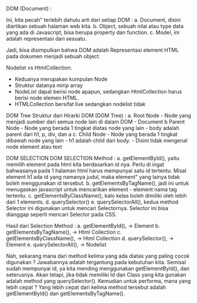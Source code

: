 DOM (Document) :

Ini, kita pecah" terlebih dahulu arti dari setiap DOM :
a. Document, disini diartikan sebuah halaman web kita.
b. Object, sebuah nilai atau type data yang ada di Javascript, bisa berupa property dan function.
c. Model, ini adalah representasi dari sesuatu.

Jadi, bisa disimpulkan bahwa DOM adalah Representasi element HTML pada dokumen menjadi sebuah object.

Nodelist vs HtmlCollection:
- Keduanya merupakan kumpulan Node
- Struktur datanya mirip array
- NodeList dapat berisi node apapun, sedangkan HtmlCollection harus berisi node elemen HTML.
- HTMLCollection bersifat live sedangkan nodelist tidak

DOM Tree
Struktur dari Hirarki DOM (DOM Tree) :
a. Root Node
    - Node yang menjadi sumber dari semua node lain di dalam DOM
    - Document
b Parent Node
    - Node yang berada 1 tingkat diatas node yang lain
    - body adalah parent dari h1, p, div, dan a
c. Child Node
    - Node yang berada 1 tingkat dibawah node yang lain
    - h1 adalah child dari body.
    - Disini tidak mengenal node element atau text

DOM SELECTION
DOM SELECTION Method :
a. getElementById(), yaitu memilih element pada html kita berdasarkan id nya. Perlu di ingat bahwasanya pada 1 halaman html harus mempunyai satu id tertentu. Misal element h1 ada id yang namanya judul, maka element" yang lainya tidak boleh menggunakan id tersebut.
b. getElementsByTagName(), jadi ini untuk menugaskan javascript untuk mencarikan element - element nama tag tertentu.
c. getElementsByClassName(), kalo kelas boleh dimiliki oleh lebih dari 1 elements.
d. querySelector()
e. querySelectorAll(), kedua method Selector ini digunakan untuk mencari Selectornya. Selector ini bisa dianggap seperti mencari Selector pada CSS.

Hasil dari Selection Method :
a. getElementById(), -> Element
b. getElementsByTagName(), -> Html Collection
c. getElementsByClassName(), -> Html Collection
d. querySelector(), -> Element
e. querySelectorAll(), -> Nodelist

Nah, sekarang mana dari method kelima yang ada diatas yang paling cocok digunakan ? Jawabannya adalah tergantung pada kebutuhan kita. Semisal sudah mempunyai id, ya kita mending menggunakan getElementById(), dan seterusnya. Akan tetapi, jika tidak memiliki Id dan Class yang kita gunakan adalah method yang querySelector(). Kemudian untuk performa, mana yang lebih cepat ? Yang lebih cepat dari kelima method tersebut adalah getElementById() dan getElementsByTagName().